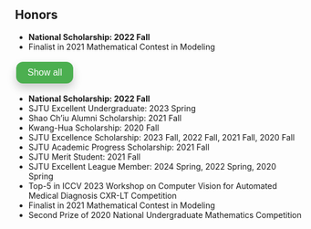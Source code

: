 ## Honors

<ul style="margin:0 0 5px;">
  <li><autocolor><strong>National Scholarship: 2022 Fall</strong></autocolor></li> 
<!--   <li><autocolor>SJTU Excellent Undergraduate: 2023 Spring</autocolor></li> -->
<!--   <li><autocolor>Shao Ch’iu Alumni Scholarship: 2021 Fall</autocolor></li> -->
<!--   <li><autocolor>Kwang-Hua Scholarship: 2020 Fall</autocolor></li> -->
<!--   <li><autocolor>SJTU Excellence Scholarship: 2023 Fall, 2022 Fall, 2021 Fall, 2020 Fall</autocolor></li> -->
<!--   <li><autocolor>SJTU Academic Progress Scholarship: 2021 Fall</autocolor></li> -->
<!--   <li><autocolor>SJTU Merit Student: 2021 Fall</autocolor></li> -->
<!--   <li><autocolor>SJTU Excellent League Member: 2024 Spring, 2022 Spring, 2020 Spring</autocolor></li> -->
<!--   <li><autocolor>Top-5 in ICCV 2023 Workshop on Computer Vision for Automated Medical Diagnosis CXR-LT Competition</autocolor></li> -->
  <li><autocolor>Finalist in 2021 Mathematical Contest in Modeling</autocolor></li>
<!--   <li><autocolor>Second Prize of 2020 National Undergraduate Mathematics Competition</autocolor></li> -->
</ul>


<html lang="en">
<head>
<meta charset="UTF-8">
<meta name="viewport" content="width=device-width, initial-scale=1.0">
<title>折叠示例</title>
<style>
    button {
        background-color: #4CAF50; /* Green */
        border: none;
        color: white;
        padding: 10px 20px;
        text-align: center;
        text-decoration: none;
        display: inline-block;
        font-size: 16px;
        margin: 4px 2px;
        transition-duration: 0.4s;
        cursor: pointer;
        border-radius: 12px;
        box-shadow: 0 8px 16px 0 rgba(0,0,0,0.2);
    }

    button:hover {
        background-color: #45a049;
    }

    .hidden {
        display: none;
    }
</style>
</head>
<body>

<button onclick="toggleList()">Show all</button>
<ul id="honorsList" style="margin:0 0 5px;">
  <li><strong>National Scholarship: 2022 Fall</strong></li> 
  <!-- Uncomment the following lines when deploying -->
  <li>SJTU Excellent Undergraduate: 2023 Spring</li>
  <li>Shao Ch’iu Alumni Scholarship: 2021 Fall</li>
  <li>Kwang-Hua Scholarship: 2020 Fall</li>
  <li>SJTU Excellence Scholarship: 2023 Fall, 2022 Fall, 2021 Fall, 2020 Fall</li>
  <li>SJTU Academic Progress Scholarship: 2021 Fall</li>
  <li>SJTU Merit Student: 2021 Fall</li>
  <li>SJTU Excellent League Member: 2024 Spring, 2022 Spring, 2020 Spring</li>
  <li>Top-5 in ICCV 2023 Workshop on Computer Vision for Automated Medical Diagnosis CXR-LT Competition</li>
  <li>Finalist in 2021 Mathematical Contest in Modeling</li>
  <li>Second Prize of 2020 National Undergraduate Mathematics Competition</li>
</ul>

<script>
function toggleList() {
    var list = document.getElementById('honorsList');
    list.style.display = list.style.display === 'none' ? 'block' : 'none';
}
</script>

</body>
</html>


